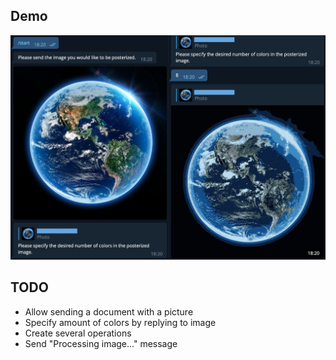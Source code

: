 ## Demo
<img src="https://github.com/avoronoi/posterization-telegram-bot/blob/main/Demo.jpg" alt="Demo.jpg" width="900">

## TODO
- Allow sending a document with a picture
- Specify amount of colors by replying to image
- Create several operations
- Send "Processing image..." message
